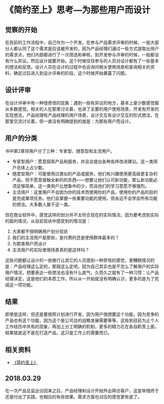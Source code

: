 # 《简约至上》思考—为那些用户而设计
## 觉察的开始
在目前的工作流程中，自己作为一个开发，在参与产品需求评审的时候，一般大部分人都认同了这个需求是应该被开发的，因为产品经理们通过一些方式提取出用户的需求点，他们内部都进行了一次筛选和审核，到开发参与评审的时候，一般都没有什么异议。然后设计就要开始，这个时候往往参与的人员对设计都有了一些基本的想法和反馈。设计人员在设计的过程中也会询问相关使用场景和查询相关的资料，确定过后进入到设计评审的阶段，这个时候开始暴露了问题。
## 设计评审
在设计评审中有一种很奇怪的现象：遇到一些有异议的地方，基本上是少数感觉服从多数感觉。相关的人在那里讨论着，也讲了主要的用户使用场景，开发有开发的实现想法，产品经理有产品经理的用户场景，设计交互有设计交互的形式想法，在那里交流讨论着，但一直没有明确提到的就是：为那些用户而设计。
## 用户的分类
书中第2章将用户分了三种：专家型、随意型和主流用户。
- 专家型用户：愿意探索产品和服务，并且会提出各种各样改进建议。这一类用户总体上占少数。
- 随意型用户：可能使用过类似的产品或服务，他们有兴趣使用更高级更复杂的产品，但不愿意接触全新的的东西——想要让他们认可新功能，那么新功能必须足够简单。这一类用户比想象中的少，而且他们的学习意愿不够强烈。
- 主流用户：这里用户不会因为你的技术而使用你的产品，使用你的产品的目的是完成某项任务。他们会掌握一些重要功能的使用，但永远不会学会所有功能的想法。大多数人属于这一类。

但在商业软件中，感觉这样的划分并不太符合现在的实际情况，因为要考虑到实际的盈利情况，从目前现状中感受到的情况是：
1. 大家都不很明确用户划分现状
2. 我们的主流用户是那些，是付费的还是使用群体最多的？
3. 为那类用户而设计
4. 主流用户的实际使用场景真的是这样吗？

这些问题都让设计的一些推行让其它的人员感到一种奇怪的感觉，更糟糕情况的是：产品经理这么定的，那就这么定吧。因为自己其实也是不怎么了解用户的实际用户情况，想要表达一些想法也没有什么底气，久而久之就有了一种习惯：让产品经理决定，这是他们的本质工作。所以从一开始就没有明确认识，更多的是为了完成这一项功能。
## 结果
即使是这样，但还是要按照计划进行开发，因为用户很想要这个功能，因为竞争的产品也有这个功能，因为这个是公司总的战略发展需要等等，这些到目前为止个人工作经历中共有的现象，再加上分工明确的机制，更多的精力花在各自职责上面，结果就是这不是在打造产品，这只是工作上的需要而已。
## 相关资料
- [《简约至上》](https://book.douban.com/subject/5394309/)

## 2018.03.29
在一次产品总监出访回来之后，产品经理和设计开始外出拜访客户，这是举措终于还是付出了实践，也相应的有些效果。需求方面也对应的感觉更有底了。
